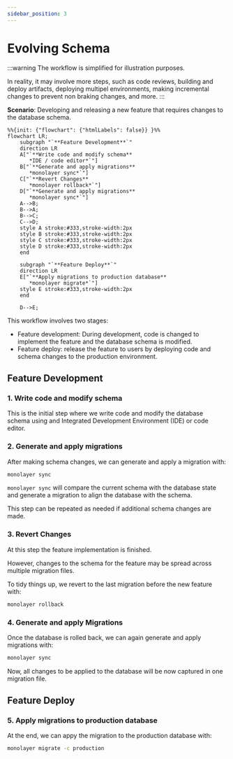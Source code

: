 ```yaml
---
sidebar_position: 3
---
```


# Evolving Schema

:::warning
The workflow is simplified for illustration purposes.

In reality, it may involve more steps, such as code reviews, building and deploy artifacts, deploying multipel environments, making incremental changes to prevent non braking changes, and more.
:::

**Scenario**: Developing and releasing a new feature that requires changes to the database schema.

```mermaid
%%{init: {"flowchart": {"htmlLabels": false}} }%%
flowchart LR;
    subgraph "`**Feature Development**`"
    direction LR
    A["`**Write code and modify schema**
       *IDE / code editor*`"]
    B["`**Generate and apply migrations**
       *monolayer sync*`"]
    C["`**Revert Changes**
       *monolayer rollback*`"]
    D["`**Generate and apply migrations**
       *monolayer sync*`"]
    A-->B;
    B-->A;
    B-->C;
    C-->D;
    style A stroke:#333,stroke-width:2px
    style B stroke:#333,stroke-width:2px
    style C stroke:#333,stroke-width:2px
    style D stroke:#333,stroke-width:2px
    end

    subgraph "`**Feature Deploy**`"
    direction LR
    E["`**Apply migrations to production database**
       *monolayer migrate*`"]
    style E stroke:#333,stroke-width:2px
    end

    D-->E;
```

This workflow involves two stages:

- Feature development: During development, code is changed to implement the feature and the database schema is modified.
- Feature deploy: release the feature to users by deploying code and schema changes to the production environment.

## Feature Development

### 1. Write code and modify schema

This is the initial step where we write code and modify the database schema using and Integrated Development Environment (IDE) or code editor.

### 2. Generate and apply migrations

After making schema changes, we can generate and apply a migration with:

```bash
monolayer sync
```

`monolayer sync` will compare the current schema with the database state and generate a migration to align the database with the schema.

This step can be repeated as needed if additional schema changes are made.

### 3. Revert Changes

At this step the feature implementation is finished.

However, changes to the schema for the feature may be spread across multiple migration files.

To tidy things up, we revert to the last migration before the new feature with:

```bash
monolayer rollback
```

### 4. Generate and apply Migrations

Once the database is rolled back, we can again generate and apply migrations with:

```bash
monolayer sync
```

Now, all changes to be applied to the database will be now captured in one migration file.

## Feature Deploy

### 5. Apply migrations to production database

At the end, we can appy the migration to the production database with:

```bash
monolayer migrate -c production
```
